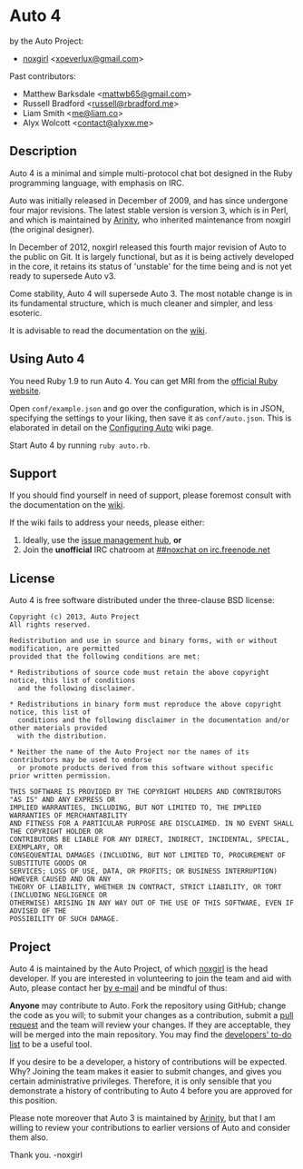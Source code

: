 Auto 4
======

by the Auto Project:

-   [noxgirl](https://github.com/noxgirl) \<xoeverlux@gmail.com\>

Past contributors:

-   Matthew Barksdale \<mattwb65@gmail.com\>
-   Russell Bradford \<russell@rbradford.me\>
-   Liam Smith \<me@liam.co\>
-   Alyx Wolcott \<contact@alyxw.me\>

Description
-----------

Auto 4 is a minimal and simple multi-protocol chat bot designed in the Ruby
programming language, with emphasis on IRC.

Auto was initially released in December of 2009, and has since undergone four
major revisions. The latest stable version is version 3, which is in Perl, and
which is maintained by [Arinity](https://github.com/arinity/Auto), who
inherited maintenance from noxgirl (the original designer).

In December of 2012, noxgirl released this fourth major revision of Auto to the
public on Git. It is largely functional, but as it is being actively developed
in the core, it retains its status of 'unstable' for the time being and is not
yet ready to supersede Auto v3.

Come stability, Auto 4 will supersede Auto 3. The most notable change is in its
fundamental structure, which is much cleaner and simpler, and less esoteric.

It is advisable to read the documentation on the [wiki](https://github.com/noxgirl/Auto/wiki).

Using Auto 4
------------

You need Ruby 1.9 to run Auto 4. You can get MRI from the [official Ruby
website](http://www.ruby-lang.org).

Open `conf/example.json` and go over the configuration, which is in JSON, 
specifying the settings to your liking, then save it as `conf/auto.json`.
This is elaborated in detail on the 
[Configuring Auto](https://github.com/noxgirl/Auto/wiki/Configuring-Auto)
wiki page.

Start Auto 4 by running `ruby auto.rb`.

Support
-------

If you should find yourself in need of support, please foremost consult with the
documentation on the [wiki](https://github.com/noxgirl/Auto/wiki).

If the wiki fails to address your needs, please either:

1. Ideally, use the [issue management hub](https://github.com/noxgirl/Auto/issues), **or**
2. Join the **unofficial** IRC chatroom at 
[##noxchat on irc.freenode.net](http://webchat.freenode.net/?randomnick=1&channels=##noxchat&prompt=1)

License
-------

Auto 4 is free software distributed under the three-clause BSD license:

    Copyright (c) 2013, Auto Project
    All rights reserved.

    Redistribution and use in source and binary forms, with or without modification, are permitted
    provided that the following conditions are met:

    * Redistributions of source code must retain the above copyright notice, this list of conditions
      and the following disclaimer.
    
    * Redistributions in binary form must reproduce the above copyright notice, this list of
      conditions and the following disclaimer in the documentation and/or other materials provided
      with the distribution.
    
    * Neither the name of the Auto Project nor the names of its contributors may be used to endorse
      or promote products derived from this software without specific prior written permission.
    
    THIS SOFTWARE IS PROVIDED BY THE COPYRIGHT HOLDERS AND CONTRIBUTORS "AS IS" AND ANY EXPRESS OR
    IMPLIED WARRANTIES, INCLUDING, BUT NOT LIMITED TO, THE IMPLIED WARRANTIES OF MERCHANTABILITY
    AND FITNESS FOR A PARTICULAR PURPOSE ARE DISCLAIMED. IN NO EVENT SHALL THE COPYRIGHT HOLDER OR
    CONTRIBUTORS BE LIABLE FOR ANY DIRECT, INDIRECT, INCIDENTAL, SPECIAL, EXEMPLARY, OR
    CONSEQUENTIAL DAMAGES (INCLUDING, BUT NOT LIMITED TO, PROCUREMENT OF SUBSTITUTE GOODS OR
    SERVICES; LOSS OF USE, DATA, OR PROFITS; OR BUSINESS INTERRUPTION) HOWEVER CAUSED AND ON ANY
    THEORY OF LIABILITY, WHETHER IN CONTRACT, STRICT LIABILITY, OR TORT (INCLUDING NEGLIGENCE OR
    OTHERWISE) ARISING IN ANY WAY OUT OF THE USE OF THIS SOFTWARE, EVEN IF ADVISED OF THE
    POSSIBILITY OF SUCH DAMAGE.

Project
-------

Auto 4 is maintained by the Auto Project, of which [noxgirl](https://github.com/noxgirl)
is the head developer. If you are interested in volunteering to join the team
and aid with Auto, please contact her [by e-mail](mailto://xoeverlux@gmail.com)
and be mindful of thus:

**Anyone** may contribute to Auto. Fork the repository using GitHub; change
the code as you will; to submit your changes as a contribution, submit a
[pull request](https://github.com/noxgirl/Auto/pulls) and the team will
review your changes. If they are acceptable, they will be merged into the main
repository. You may find the 
[developers' to-do list](https://github.com/noxgirl/Auto/wiki/To-do-List) to be
a useful tool.

If you desire to be a developer, a history of contributions will be expected.
Why? Joining the team makes it easier to submit changes, and gives you certain
administrative privileges. Therefore, it is only sensible that you demonstrate
a history of contributing to Auto 4 before you are approved for this position.

Please note moreover that Auto 3 is maintained by
[Arinity](https://github.com/arinity), but that I am willing to review your
contributions to earlier versions of Auto and consider them also.

Thank you. -noxgirl
